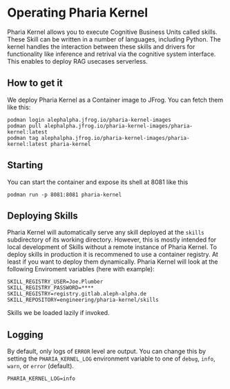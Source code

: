 # Operating Pharia Kernel

Pharia Kernel allows you to execute Cognitive Business Units called skills. These Skill can be written in a number of languages, including Python. The kernel handles the interaction between these skills and drivers for functionality like inference and retrival via the cognitive system interface. This enables to deploy RAG usecases serverless.

## How to get it

We deploy Pharia Kernel as a Container image to JFrog. You can fetch them like this:

```shell
podman login alephalpha.jfrog.io/pharia-kernel-images
podman pull alephalpha.jfrog.io/pharia-kernel-images/pharia-kernel:latest
podman tag alephalpha.jfrog.io/pharia-kernel-images/pharia-kernel:latest pharia-kernel
```

## Starting

You can start the container and expose its shell at 8081 like this

```shell
podman run -p 8081:8081 pharia-kernel
```

## Deploying Skills

Pharia Kernel will automatically serve any skill deployed at the `skills` subdirectory of its working directory. However, this is mostly intended for local development of Skills without a remote instance of Pharia Kernel. To deploy skills in production it is recommened to use a container registry. At least if you want to deploy them dynamically. Pharia Kernel will look at the following Enviroment variables (here with example):

```shell
SKILL_REGISTRY_USER=Joe.Plumber
SKILL_REGISTRY_PASSWORD=****
SKILL_REGISTRY=registry.gitlab.aleph-alpha.de
SKILL_REPOSITORY=engineering/pharia-kernel/skills
```

Skills we be loaded lazily if invoked.


## Logging

By default, only logs of `ERROR` level are output. You can change this by setting the `PHARIA_KERNEL_LOG` environment variable to one of `debug`, `info`, `warn`, or `error` (default).

```shell
PHARIA_KERNEL_LOG=info
```
